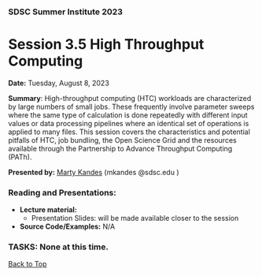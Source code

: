 ### SDSC Summer Institute 2023
# Session 3.5 High Throughput Computing

**Date:** Tuesday, August 8, 2023

**Summary**: High-throughput computing (HTC) workloads are characterized by large numbers of small jobs. These frequently involve parameter sweeps where the same type of calculation is done repeatedly with different input values or data processing pipelines where an identical set of operations is applied to many files. This session covers the characteristics and potential pitfalls of HTC, job bundling, the Open Science Grid and the resources available through the Partnership to Advance Throughput Computing (PATh).

**Presented by:** [Marty Kandes](https://www.linkedin.com/in/marty-kandes-b53a34144/) (mkandes @sdsc.edu ) 

### Reading and Presentations:
* **Lecture material:**
   * Presentation Slides: will be made available closer to the session
* **Source Code/Examples:** N/A

### TASKS: None at this time.

[Back to Top](#top)
